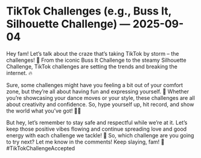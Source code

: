 # TikTok Challenges (e.g., Buss It, Silhouette Challenge) — 2025-09-04

Hey fam! Let’s talk about the craze that’s taking TikTok by storm – the challenges! 🌟 From the iconic Buss It Challenge to the steamy Silhouette Challenge, TikTok challenges are setting the trends and breaking the internet. 🔥

Sure, some challenges might have you feeling a bit out of your comfort zone, but they’re all about having fun and expressing yourself. 💃 Whether you’re showcasing your dance moves or your style, these challenges are all about creativity and confidence. So, hype yourself up, hit record, and show the world what you’ve got! 💁‍♀️

But hey, let’s remember to stay safe and respectful while we’re at it. Let’s keep those positive vibes flowing and continue spreading love and good energy with each challenge we tackle! 🌈 So, which challenge are you going to try next? Let me know in the comments! Keep slaying, fam! 💖 #TikTokChallengeAccepted